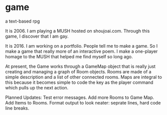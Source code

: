 # game
a text-based rpg

It is 2006. I am playing a MUSH hosted on shoujoai.com. Through this game, I discover that I am gay. 

It is 2016. I am working on a portfolio. People tell me to make a game. So I make a game that really more of an interactive poem. I make a one-player homage to the MUSH that helped me find myself so long ago.

At present, the Game works through a GameMap object that is really just creating and managing a graph of Room objects. Rooms are made of a simple description and a list of other connected rooms. Maps are integral to this because it becomes simple to code the key as the player command which pulls up the next action.

Planned Updates: Test error messages. Add more Rooms to Game Map. Add Items to Rooms. Format output to look neater: seprate lines, hard code line breaks.
